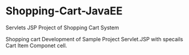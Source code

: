 # Shopping-Cart-JavaEE
Servlets JSP Project of Shopping Cart System 

Shopping cart Development of Sample Project Servlet.JSP with specails Cart Item Componet cell.
